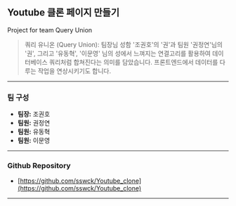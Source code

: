 ## Youtube 클론 페이지 만들기
Project for team Query Union
> 쿼리 유니온 (Query Union): 팀장님 성함 '조권호'의 '권'과 팀원 '권정연'님의 '권', 그리고 '유동혁', '이문영' 님의 성에서 느껴지는 연결고리를 활용하여 데이터베이스 쿼리처럼 합쳐진다는 의미를 담았습니다. 프론트엔드에서 데이터를 다루는 작업을 연상시키기도 합니다.


---

### 팀 구성

* **팀장:** 조권호
* **팀원:** 권정연
* **팀원:** 유동혁
* **팀원:** 이문영

---

### Github Repository

* [https://github.com/sswck/Youtube_clone](https://github.com/sswck/Youtube_clone)

---
